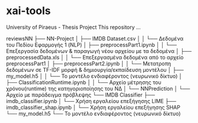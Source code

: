 # xai-tools
University of Piraeus - Thesis Project
This repository ...

reviewsNN
├── NN-Project
│   ├── IMDB Dataset.csv
│   │   └── Δεδομένα του Πεδίου Εφαρμογής 1 (NLP)
│   ├── preprocessPart1.ipynb 
│   │   └── Επεξεργασία δεδομένων & παραγωγή νέου αρχείου με τα δεδομένα
│   ├── preprocessedData.xls
│   │   └── Επεξεργασμένα δεδομένα από το αρχείο preprocessPart1
│   ├── preprocessPart2.ipynb
│   │   └── Μετατροπη δεδομένων σε TF-IDF μορφή & δημιουργία/εκπαίδευση μοντέλου
│   ├── my_model.h5
│   │   └── Το μοντέλο ενδιαφέροντος (νευρωνικό δίκτυο)
│   ├── ClassificationRuntime.ipynb
│   │   └── Αρχείο μέτρησης του χρόνου(runtime) της κατηγοριοποίησης του ΝΔ
│   └── NNPrediction
│       └── Αρχείο με παράδειγμα πρόβλεψης
└── IMDB Classifier
    ├── imdb_classifier.ipynb
    │   └── Χρήση εργαλείου επεξήγησης LIME
    ├── imdb_classifier_shap.ipynb
    │   └── Χρήση εργαλείου επεξήγησης SHAP
    └── my_model.h5
        └── Το μοντέλο ενδιαφέροντος (νευρωνικό δίκτυο)
